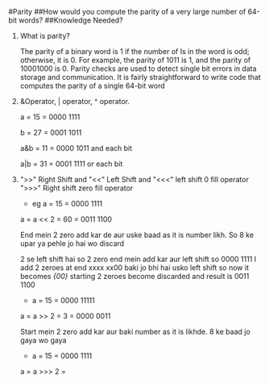 #Parity
##How would you compute the parity of a very large number of 64-bit words?
##Knowledge Needed?
1. What is parity?

    The parity of a binary word is 1 if the number of Is in the word is odd; otherwise,
it is 0. For example, the parity of 1011 is 1, and the parity of 10001000 is 0. Parity
checks are used to detect single bit errors in data storage and communication. It is
fairly straightforward to write code that computes the parity of a single 64-bit word
2. &Operator, | operator, ^ operator.

    a = 15 = 0000 1111
    
    b = 27 = 0001 1011
    
    a&b = 11 = 0000 1011 and each bit
    
    a|b = 31 = 0001 1111 or each bit

3. ">>" Right Shift and "<<" Left Shift and "<<<" left shift 0 fill operator ">>>" Right shift zero fill operator
    
    * eg a = 15 = 0000 1111
    
    a =  a << 2 = 60 = 0011 1100
    
    End mein 2 zero add kar de aur uske baad as it is number likh. So 8 ke upar ya pehle jo hai wo discard
    
    2 se left shift hai so 2 zero end mein add kar aur left shift so 0000 1111 I add 2 zeroes at end  xxxx xx00 baki jo bhi hai usko left shift so now it becomes
    _{00}_ starting 2 zeroes become discarded and result is 0011 1100    
    
    * a = 15 = 0000 11111
    
    a = a >> 2 = 3 = 0000 0011
    
    Start mein 2 zero add kar aur baki number as it is likhde. 8 ke baad jo gaya wo gaya
    
    * a = 15 = 0000 1111
    
    a = a >>> 2 = 
    
    

